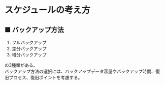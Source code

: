 # スケジュールの考え方
## ■ バックアップ方法
1. フルバックアップ
2. 差分バックアップ
3. 増分バックアップ

の3種類がある。  
バックアップ方法の選択には、バックアップデータ容量やバックアップ時間、復旧プロセス、復旧ポイントを考慮する。

